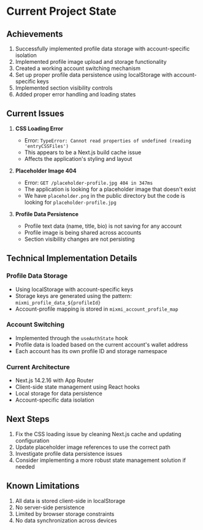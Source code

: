 # Current Project State

## Achievements
1. Successfully implemented profile data storage with account-specific isolation
2. Implemented profile image upload and storage functionality
3. Created a working account switching mechanism
4. Set up proper profile data persistence using localStorage with account-specific keys
5. Implemented section visibility controls
6. Added proper error handling and loading states

## Current Issues
1. **CSS Loading Error**
   - Error: `TypeError: Cannot read properties of undefined (reading 'entryCSSFiles')`
   - This appears to be a Next.js build cache issue
   - Affects the application's styling and layout

2. **Placeholder Image 404**
   - Error: `GET /placeholder-profile.jpg 404 in 347ms`
   - The application is looking for a placeholder image that doesn't exist
   - We have `placeholder.png` in the public directory but the code is looking for `placeholder-profile.jpg`

3. **Profile Data Persistence**
   - Profile text data (name, title, bio) is not saving for any account
   - Profile image is being shared across accounts
   - Section visibility changes are not persisting

## Technical Implementation Details

### Profile Data Storage
- Using localStorage with account-specific keys
- Storage keys are generated using the pattern: `mixmi_profile_data_${profileId}`
- Account-profile mapping is stored in `mixmi_account_profile_map`

### Account Switching
- Implemented through the `useAuthState` hook
- Profile data is loaded based on the current account's wallet address
- Each account has its own profile ID and storage namespace

### Current Architecture
- Next.js 14.2.16 with App Router
- Client-side state management using React hooks
- Local storage for data persistence
- Account-specific data isolation

## Next Steps
1. Fix the CSS loading issue by cleaning Next.js cache and updating configuration
2. Update placeholder image references to use the correct path
3. Investigate profile data persistence issues
4. Consider implementing a more robust state management solution if needed

## Known Limitations
1. All data is stored client-side in localStorage
2. No server-side persistence
3. Limited by browser storage constraints
4. No data synchronization across devices 
